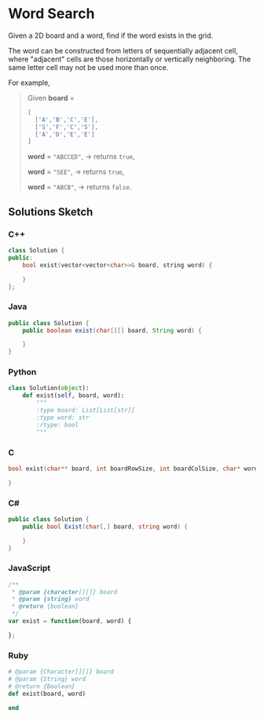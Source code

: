 # Word Search

Given a 2D board and a word, find if the word exists in the grid. 

The word can be constructed from letters of sequentially adjacent cell, where "adjacent" cells are those horizontally or vertically neighboring. The same letter cell may not be used more than once. 

For example,

> Given **board** =
> 
> ```C
> [
>   ['A','B','C','E'],
>   ['S','F','C','S'],
>   ['A','D','E','E']
> ]
> ```
> 
> **word** = `"ABCCED"`, -> returns `true`,
> 
> **word** = `"SEE"`, -> returns `true`,
> 
> **word** = `"ABCB"`, -> returns `false`.

## Solutions Sketch

### C++
```C++
class Solution {
public:
    bool exist(vector<vector<char>>& board, string word) {

    }
};
```

### Java
```Java
public class Solution {
    public boolean exist(char[][] board, String word) {

    }
}
```

### Python
```Python
class Solution(object):
    def exist(self, board, word):
        """
        :type board: List[List[str]]
        :type word: str
        :rtype: bool
        """
```

### C
```C
bool exist(char** board, int boardRowSize, int boardColSize, char* word) {

}
```

### C# 
```C#
public class Solution {
    public bool Exist(char[,] board, string word) {

    }
}
```

### JavaScript
```JavaScript
/**
 * @param {character[][]} board
 * @param {string} word
 * @return {boolean}
 */
var exist = function(board, word) {

};
```

### Ruby
```Ruby
# @param {Character[][]} board
# @param {String} word
# @return {Boolean}
def exist(board, word)

end
```
